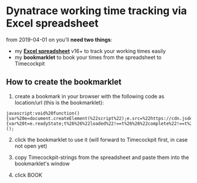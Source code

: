 # Dynatrace working time tracking via Excel spreadsheet

from 2019-04-01 on you'll **need two things**:
- my [**Excel spreadsheet**](https://cdn.jsdelivr.net/gh/kamilsarelo/timetracking/spreadsheet/spreadsheet_de_v16.xlsx) v16+ to track your working times easily
- my **bookmarklet** to book your times from the spreadsheet to Timecockpit

## How to create the bookmarklet

1) create a bookmark in your browser with the following code as location/url (this is the bookmarklet):
```
javascript:void%20function(){var%20e=document.createElement(%22script%22);e.src=%22https://cdn.jsdelivr.net/gh/kamilsarelo/timetracking/bookmarklet/bookmarklet.js%22,e.type=%22text/javascript%22,e.onreadystatechange=e.onload=function(){var%20t=e.readyState;t%26%26%22loaded%22!==t%26%26%22complete%22!==t%26%26alert(%22could%20not%20load%20bookmarklet%22)},document.head.appendChild(e)}();
```

2) click the bookmarklet to use it (will forward to Timecockpit first, in case not open yet)

3) copy Timecockpit-strings from the spreadsheet and paste them into the bookmarklet's window

4) click BOOK
